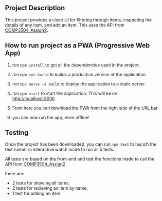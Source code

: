 ## Project Description

This project provides a clean UI for filtering through items, inspecting the details of any item, and add an item. This uses the API from [COMP3504_Assign2](https://github.com/JarHorner/COMP3504_Assign2).

## How to run project as a PWA (Progressive Web App)

1. run `npm install` to get all the dependencies used in the project.

2. run `npm run build` to builds a production version of the application.

3. run `npx serve -s build` to deploy the application to a static server.

4. run `npm start` to start the application. This will be on [http://localhost:3000](http://localhost:3000)

5. From here you can download the PWA from the right side of the URL bar 

6. you can now run the app, even offline!

## Testing

Once the project has been downloaded, you can run `npm test` to launch the test runner in interactive watch mode to run all 5 tests.

All tests are based on the front-end and test the functions made to call the API from [COMP3504_Assign2](https://github.com/JarHorner/COMP3504_Assign2).

there are:
- 2 tests for showing all items,
- 2 tests for recieving an item by name,
- 1 test for adding an item

